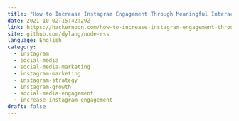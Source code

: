 ```yaml
---
title: "How to Increase Instagram Engagement Through Meaningful Interaction"
date: 2021-10-02T15:42:29Z
link: https://hackernoon.com/how-to-increase-instagram-engagement-through-meaningful-interaction?source=rss&utm_medium=RSS&utm_source=news.12bit.vn
site: github.com/dylang/node-rss
language: English
category:
  - instagram
  - social-media
  - social-media-marketing
  - instagram-marketing
  - instagram-strategy
  - instagram-growth
  - social-media-engagement
  - increase-instagram-engagement
draft: false
---
```

